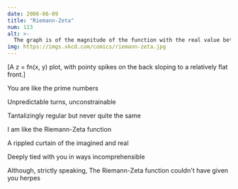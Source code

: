 ```yaml
---
date: 2006-06-09
title: "Riemann-Zeta"
num: 113
alt: >-
  The graph is of the magnitude of the function with the real value between 0 and 2 and the imaginary between about 35 and 40.  I've misplaced the exact parameters I used.
img: https://imgs.xkcd.com/comics/riemann-zeta.jpg
---
```

[A z = fn(x, y) plot, with pointy spikes on the back sloping to a relatively flat front.]

You are like the prime numbers

Unpredictable turns, unconstrainable

Tantalizingly regular but never quite the same

I am like the Riemann-Zeta function

A rippled curtain of the imagined and real

Deeply tied with you in ways incomprehensible

Although, strictly speaking, The Riemann-Zeta function couldn't have given you herpes